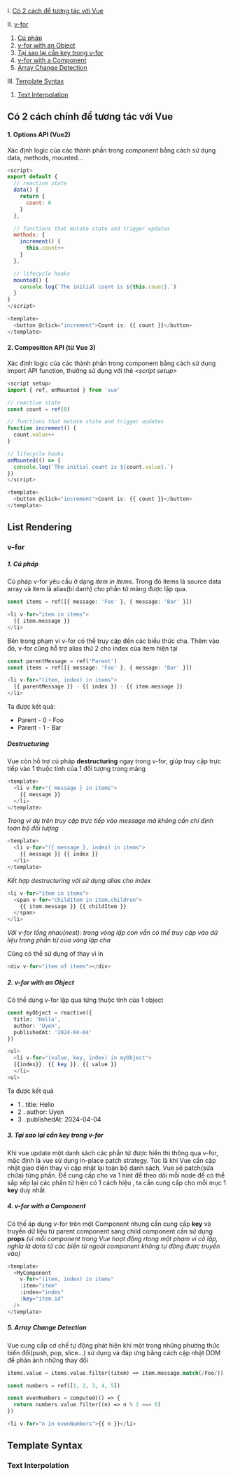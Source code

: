 I. [Có 2 cách để tương tác với Vue](#có-2-cách-chính-để-tương-tác-với-vue)

II. [v-for](#list-rendering)
  1. [Cú pháp](#1-cú-pháp)
  2. [v-for with an Object](#2-v-for-with-an-object)
  3. [Tại sao lại cần key trong v-for](#3-tại-sao-lại-cần-key-trong-v-for)
  4. [v-for with a Component](#4-v-for-with-a-component)
  5. [Array Change Detection](#array-change-detection)

III. [Template Syntax](#template-syntax)
  1. [Text Interpolation](#text-interpolation)
## Có 2 cách chính để tương tác với Vue
#### 1. Options API (Vue2)
Xác định logic của các thành phần trong component bằng cách sử dụng data, methods, mounted...

```javascript
<script>
export default {
  // reactive state
  data() {
    return {
      count: 0
    }
  },

  // functions that mutate state and trigger updates
  methods: {
    increment() {
      this.count++
    }
  },

  // lifecycle hooks
  mounted() {
    console.log(`The initial count is ${this.count}.`)
  }
}
</script>

<template>
  <button @click="increment">Count is: {{ count }}</button>
</template> 
```

#### 2. Composition API (từ Vue 3)
Xác định logic của các thành phần trong component bằng cách sử dụng import API function, thường sử dụng với thẻ *\<script setup\>*

```javascript
<script setup>
import { ref, onMounted } from 'vue'

// reactive state
const count = ref(0)

// functions that mutate state and trigger updates
function increment() {
  count.value++
}

// lifecycle hooks
onMounted(() => {
  console.log(`The initial count is ${count.value}.`)
})
</script>

<template>
  <button @click="increment">Count is: {{ count }}</button>
</template>
```
## List Rendering
### v-for

##### 1. Cú pháp
Cú pháp v-for yêu cầu ở dạng *item in items*. Trong đó items là source data array và item là alias(bí danh) cho phần tử mảng được lặp qua.

```php
const items = ref([{ message: 'Foo' }, { message: 'Bar' }])

<li v-for="item in items">
  {{ item.message }}
</li>
```

Bên trong phạm vi v-for có thể truy cập đến các biểu thức cha. Thêm vào đó, v-for cũng hỗ trợ alias thứ 2 cho index của item hiện tại

```php
const parentMessage = ref('Parent')
const items = ref([{ message: 'Foo' }, { message: 'Bar' }])

<li v-for="(item, index) in items">
  {{ parentMessage }} - {{ index }} - {{ item.message }}
</li>
```
Ta được kết quả:
- Parent - 0 - Foo
- Parent - 1 - Bar


##### Destructuring
Vue còn hỗ trợ cú pháp **destructuring** ngay trong v-for, giúp truy cập trực tiếp vào 1 thuộc tính của 1 đối tượng trong mảng

```php
<template>
  <li v-for="{ message } in items">
    {{ message }}
  </li>
</template>
```
*Trong ví dụ trên truy cập trực tiếp vào message mà không cần chỉ định toàn bộ đối tượng*

```php
<template>
  <li v-for="({ message }, index) in items">
    {{ message }} {{ index }}
  </li>
</template>
```
*Kết hợp destructuring với sử dụng alias cho index*

```php
<li v-for="item in items">
  <span v-for="childItem in item.children">
    {{ item.message }} {{ childItem }}
  </span>
</li>
```
*Với v-for lồng nhau(nest): trong vòng lặp con vẫn có thể truy cập vào dữ liệu trong phần tử của vòng lặp cha*

Cũng có thể sử dụng of thay vì in
```php
<div v-for="item of items"></div>
```

##### 2. v-for with an Object
Có thể dùng v-for lặp qua từng thuộc tính của 1 object
```php
const myObject = reactive({
  title: 'Hello',
  author: 'Uyen',
  publishedAt: '2024-04-04'
})

<ul>
  <li v-for="(value, key, index) in myObject">
  {{index}}. {{ key }}. {{ value }}
  </li> 
<ul>
```
Ta được kết quả
- 1 . title: Hello
- 2 . author: Uyen
- 3 . publishedAt: 2024-04-04

##### 3. Tại sao lại cần key trong v-for
Khi vue update một danh sách các phần tử được hiển thị thông qua v-for, mặc định là vue sử dụng in-place patch strategy. Tức là khi Vue cần cập nhật giao diện thay vì cập nhật lại toàn bộ danh sách, Vue sẽ patch(sửa chữa) từng phần.
Để cung cấp cho va 1 hint để theo dõi mỗi node để có thể sắp xếp lại các phần tử hiện có 1 cách hiệu , ta cần cung cấp cho mỗi mục 1 **key** duy nhất

##### 4. v-for with a Component
Có thế áp dụng v-for trên một Component nhưng cần cung cấp **key** và truyền dữ liệu từ parent component sang child component cần sử dụng **props** *(vì mỗi component trong Vue hoạt động rtong một phạm vi cô lập, nghĩa là data từ các biến từ ngoài component không tự động được truyền vào)*
```php
<template>
  <MyComponent
    v-for="(item, index) in items"
    :item="item"
    :index="index"
    :key="item.id"
  />
</template>
```

##### 5. Array Change Detection
Vue cung cấp cơ chế tự động phát hiện khi một trong những phương thức biến đổi(push, pop, slice...) sử dụng và đáp ứng bằng cách cập nhật DOM để phản ánh những thay đổi 
```php
items.value = items.value.filter((item) => item.message.match(/Foo/))
```
```php
const numbers = ref([1, 2, 3, 4, 5])

const evenNumbers = computed(() => {
  return numbers.value.filter((n) => n % 2 === 0)
})

<li v-for="n in evenNumbers">{{ n }}</li>
```




## Template Syntax 
### Text Interpolation
